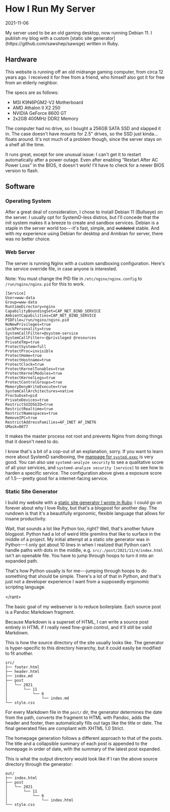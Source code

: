 # How I Run My Server

<time>2021-11-06</time>

<summary>
My server used to be an old gaming desktop, now running
Debian 11. I publish my blog with a custom [static site
generator](https://github.com/sawshep/sawsge) written in
Ruby.
</summary>

## Hardware

This website is running off an old midrange gaming computer,
from circa 12 years ago. I received it for free from a
friend, who himself also got it for free from an elderly
neighbor.

The specs are as follows:

* MSI K9N6PGM2-V2 Motherboard
* AMD Athalon II X2 250
* NVIDIA GeForce 8600 GT
* 2x2GB 400MHz DDR2 Memory

The computer had no drive, so I bought a 256GB SATA SSD and
slapped it in. The case doesn't have mounts for 2.5" drives,
so the SSD just kinda... floats around. It's not much of a
problem though, since the server stays on a shelf all the
time.

It runs great, except for one unusual issue: I can't get it
to restart automatically after a power outage. Even after
enabling "Restart After AC Power Loss" in the BIOS, it
doesn't work! I'll have to check for a newer BIOS version to
flash.

## Software

### Operating System

After a great deal of consideration, I chose to install
Debian 11 (Bullseye) on the server. I usually opt for
SystemD-less distros, but I'll concede that the init system
makes it a breeze to create and sandbox services. Debian is
a staple in the server world too---it's fast, simple, and
~~outdated~~ stable. And with my experience using Debian for
desktop and Armbian for server, there was no better choice.

### Web Server

The server is running Nginx with a custom sandboxing
configuration. Here's the service override file, in case
anyone is interested.

Note: You must change the PID file in
`/etc/nginx/nginx.config` to `/run/nginx/nginx.pid` for this
to work.

```
[Service]
User=www-data
Group=www-data
RuntimeDirectory=nginx
CapabilityBoundingSet=CAP_NET_BIND_SERVICE
AmbientCapabilities=CAP_NET_BIND_SERVICE
PIDFile=/run/nginx/nginx.pid
NoNewPrivileges=true
LockPersonality=true
SystemCallFilter=@system-service
SystemCallFilter=~@privileged @resources
PrivateTmp=true
ProtectSystem=full
ProtectProc=invisible
ProtectHome=true
ProtectHostname=true
ProtectClock=true
ProtectKernelTunables=true
ProtectKernelModules=true
ProtectKernelLogs=true
ProtectControlGroups=true
MemoryDenyWriteExecute=true
SystemCallArchitectures=native
ProcSubset=pid
PrivateDevices=true
RestrictSUIDSGID=true
RestrictRealtime=true
RestrictNamespaces=true
RemoveIPC=true
RestrictAddressFamilies=AF_INET AF_INET6
UMask=0077
```

It makes the master process not root and prevents Nginx from
doing things that it doesn't need to do.

I know that's a bit of a cop-out of an explanation, sorry.
If you want to learn more about SystemD sandboxing, the
[manpage for
`systed.exec`](https://www.freedesktop.org/software/systemd/man/systemd.exec.html)
is very good. You can also use `systemd-analyze security` to
see a qualitative score of all your services, and
`systemd-analyze security [service]` to see how to harden a
specific service. The configuration above gives a exposure
score of 1.5---pretty good for a internet-facing service.

### Static Site Generator

I build my website with a [static site generator I wrote in
Ruby](https://github.com/sawshep/sawsge). I could go on
forever about why I love Ruby, but that's a blogpost for
another day. The rundown is that it's a beautifully
ergonomic, flexible language that allows for insane
productivity.

Wait, that sounds a lot like Python too, right? Well, that's
another future blogpost. Python had a lot of weird little
gremlins that like to surface in the middle of a project. My
initial attempt at a static site generator was in Python---I
only got about 10 lines in when I realized that Python can't
handle paths with dots in the middle, e.g.
`src/./post/2021/11/4/index.html` isn't an openable file.
You have to jump through hoops to turn it into an expanded
path.

That's how Python usually is for me---jumping through hoops
to do something that should be simple. There's a lot of that
in Python, and that's just not a developer experience I want
from a supposedly ergonomic scripting language.

\</rant>

The basic goal of my webserver is to reduce boilerplate.
Each source post is a Pandoc Markdown fragment.

Because Markdown is a superset of HTML, I can write a source
post entirely in HTML if I really need fine-grain control,
and it'll still be valid Markdown.

This is how the source directory of the site usually looks
like. The generator is hyper-specific to this directory
hierarchy, but it could easily be modified to fit another.

```
src/
├── footer.html
├── header.html
├── index.md
├── post
│   └── 2021
│       └── 11
│           └── 6
│               └── index.md
└── style.css
```

For every Markdown file in the `post/` dir, the generator
determines the date from the path, converts the fragment to
HTML with Pandoc, adds the header and footer, then
automatically fills out tags like the title or date. The
final generated files are compliant with XHTML 1.0 Strict.

The homepage generation follows a different approach to that
of the posts. The title and a collapsible summary of each
post is appended to the homepage in order of date, with the
summary of the latest post expanded.

This is what the output directory would look like if I ran
the above source directory through the generator:

```
out/
├── index.html
├── post
│   └── 2021
│       └── 11
│           └── 6
│               └── index.html
└── style.css
```
